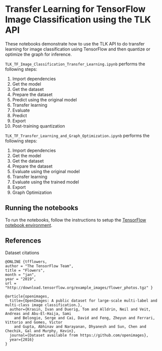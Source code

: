 # Transfer Learning for TensorFlow Image Classification using the TLK API

These notebooks demonstrate how to use the TLK API to do transfer learning for
image classification using TensorFlow and then quantize or optimize the graph for inference.

`TLK_TF_Image_Classification_Transfer_Learning.ipynb`  performs the following steps:
1. Import dependencies
1. Get the model
1. Get the dataset
1. Prepare the dataset
1. Predict using the original model
1. Transfer learning
1. Evaluate
1. Predict
1. Export
1. Post-training quantization

`TLK_TF_Transfer_Learning_and_Graph_Optimization.ipynb`  performs the following steps:
1. Import dependencies
1. Get the model
1. Get the dataset
1. Prepare the dataset
1. Evaluate using the original model
1. Transfer learning
1. Evaluate using the trained model
1. Export
1. Graph Optimization

## Running the notebooks

To run the notebooks, follow the instructions to setup the [TensorFlow notebook environment](/notebooks#tensorflow-environment).

## References

Dataset citations
```
@ONLINE {tfflowers,
author = "The TensorFlow Team",
title = "Flowers",
month = "jan",
year = "2019",
url = "http://download.tensorflow.org/example_images/flower_photos.tgz" }

@article{openimages,
  title={OpenImages: A public dataset for large-scale multi-label and multi-class image classification.},
  author={Krasin, Ivan and Duerig, Tom and Alldrin, Neil and Veit, Andreas and Abu-El-Haija, Sami
    and Belongie, Serge and Cai, David and Feng, Zheyun and Ferrari, Vittorio and Gomes, Victor
    and Gupta, Abhinav and Narayanan, Dhyanesh and Sun, Chen and Chechik, Gal and Murphy, Kevin},
  journal={Dataset available from https://github.com/openimages},
  year={2016}
}
```


